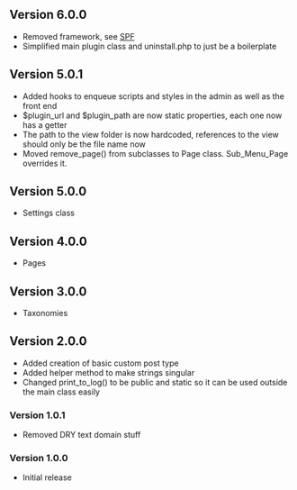 ## Version 6.0.0

* Removed framework, see [SPF](https://github.com/theantichris/Simple-Plugin-Framework)
* Simplified main plugin class and uninstall.php to just be a boilerplate

## Version 5.0.1

* Added hooks to enqueue scripts and styles in the admin as well as the front end
* $plugin_url and $plugin_path are now static properties, each one now has a getter
* The path to the view folder is now hardcoded, references to the view should only be the file name now
* Moved remove_page() from subclasses to Page class. Sub_Menu_Page overrides it.

## Version 5.0.0

* Settings class

## Version 4.0.0

* Pages

## Version 3.0.0

* Taxonomies

## Version 2.0.0

* Added creation of basic custom post type
* Added helper method to make strings singular
* Changed print_to_log() to be public and static so it can be used outside the main class easily

### Version 1.0.1

* Removed DRY text domain stuff

### Version 1.0.0

* Initial release